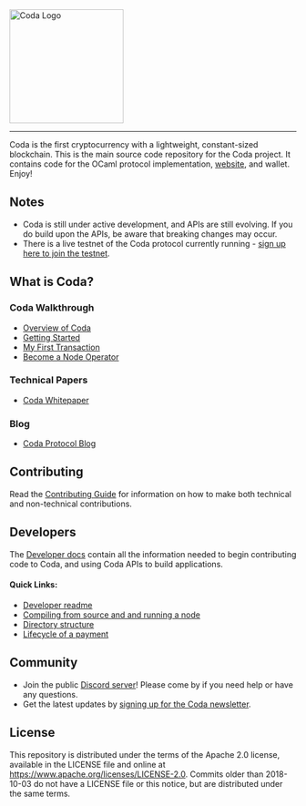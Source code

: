 <a href="https://codaprotocol.com">
	<img width="200" src="./frontend/website/static/img/coda-logo@3x.png" alt="Coda Logo" />
</a>
<hr/>

Coda is the first cryptocurrency with a lightweight, constant-sized blockchain. This is the main source code repository for the Coda project. It contains code for the OCaml protocol implementation, [website](https://codaprotocol.com), and wallet. Enjoy!

## Notes

- Coda is still under active development, and APIs are still evolving. If you do build upon the APIs, be aware that breaking changes may occur.
- There is a live testnet of the Coda protocol currently running - [sign up here to join the testnet](http://bit.ly/TestnetForm).

## What is Coda?

### Coda Walkthrough
- [Overview of Coda](https://codaprotocol.com/docs/)
- [Getting Started](https://codaprotocol.com/docs/getting-started/)
- [My First Transaction](https://codaprotocol.com/docs/my-first-transaction/)
- [Become a Node Operator](https://codaprotocol.com/docs/node-operator/)

### Technical Papers
- [Coda Whitepaper](https://cdn.codaprotocol.com/v2/static/coda-whitepaper-05-10-2018-0.pdf)

### Blog
- [Coda Protocol Blog](https://codaprotocol.com/blog.html)

## Contributing

Read the [Contributing Guide](https://codaprotocol.com/docs/contributing/) for information on how to make both technical and non-technical contributions.

## Developers

The [Developer docs](https://codaprotocol.com/docs/developers/) contain all the information needed to begin contributing code to Coda, and using Coda APIs to build applications.


#### Quick Links:
* [Developer readme](README-dev.md)
* [Compiling from source and and running a node](docs/demo.md)
* [Directory structure](frontend/website/docs/developers/directory-structure.md)
* [Lifecycle of a payment](frontend/website/docs/architecture/lifecycle-payment.md)


## Community

- Join the public [Discord server](https://bit.ly/CodaDiscord)! Please come by if you need help or have any questions.
- Get the latest updates by [signing up for the Coda newsletter](https://docs.google.com/forms/d/e/1FAIpQLSdChigoRhyZqg1RbaA6ODiqJ4q42cPpNbSH-koxXHjLwDeqDw/viewform?usp=pp_url&entry.2026041782=I+just+want+to+learn+more!).

## License

This repository is distributed under the terms of the Apache 2.0 license,
available in the LICENSE file and online at https://www.apache.org/licenses/LICENSE-2.0. Commits older than 2018-10-03 do
not have a LICENSE file or this notice, but are distributed under the same terms.
